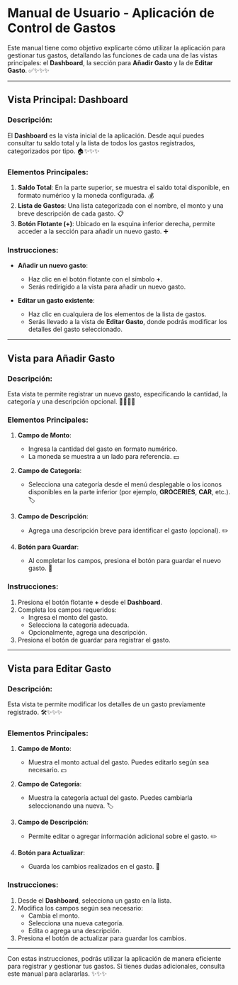 # Manual de Usuario - Aplicación de Control de Gastos

Este manual tiene como objetivo explicarte cómo utilizar la aplicación para gestionar tus gastos, detallando las funciones de cada una de las vistas principales: el **Dashboard**, la sección para **Añadir Gasto** y la de **Editar Gasto**. ✅✨✨✨

---

## **Vista Principal: Dashboard**

### Descripción:
El **Dashboard** es la vista inicial de la aplicación. Desde aquí puedes consultar tu saldo total y la lista de todos los gastos registrados, categorizados por tipo. 🏠✨✨✨

### Elementos Principales:
1. **Saldo Total**: En la parte superior, se muestra el saldo total disponible, en formato numérico y la moneda configurada. 💰
2. **Lista de Gastos**: Una lista categorizada con el nombre, el monto y una breve descripción de cada gasto. 📋
3. **Botón Flotante (+)**: Ubicado en la esquina inferior derecha, permite acceder a la sección para añadir un nuevo gasto. ➕

### Instrucciones:
- **Añadir un nuevo gasto**:
  - Haz clic en el botón flotante con el símbolo **+**.
  - Serás redirigido a la vista para añadir un nuevo gasto.

- **Editar un gasto existente**:
  - Haz clic en cualquiera de los elementos de la lista de gastos.
  - Serás llevado a la vista de **Editar Gasto**, donde podrás modificar los detalles del gasto seleccionado.

---

## **Vista para Añadir Gasto**

### Descripción:
Esta vista te permite registrar un nuevo gasto, especificando la cantidad, la categoría y una descripción opcional. 📝✨✨✨

### Elementos Principales:
1. **Campo de Monto**:
   - Ingresa la cantidad del gasto en formato numérico.
   - La moneda se muestra a un lado para referencia. 💵

2. **Campo de Categoría**:
   - Selecciona una categoría desde el menú desplegable o los iconos disponibles en la parte inferior (por ejemplo, **GROCERIES**, **CAR**, etc.). 🏷️

3. **Campo de Descripción**:
   - Agrega una descripción breve para identificar el gasto (opcional). ✏️

4. **Botón para Guardar**:
   - Al completar los campos, presiona el botón para guardar el nuevo gasto. 💾

### Instrucciones:
1. Presiona el botón flotante **+** desde el **Dashboard**.
2. Completa los campos requeridos:
   - Ingresa el monto del gasto.
   - Selecciona la categoría adecuada.
   - Opcionalmente, agrega una descripción.
3. Presiona el botón de guardar para registrar el gasto.

---

## **Vista para Editar Gasto**

### Descripción:
Esta vista te permite modificar los detalles de un gasto previamente registrado. 🛠️✨✨✨

### Elementos Principales:
1. **Campo de Monto**:
   - Muestra el monto actual del gasto. Puedes editarlo según sea necesario. 💵

2. **Campo de Categoría**:
   - Muestra la categoría actual del gasto. Puedes cambiarla seleccionando una nueva. 🏷️

3. **Campo de Descripción**:
   - Permite editar o agregar información adicional sobre el gasto. ✏️

4. **Botón para Actualizar**:
   - Guarda los cambios realizados en el gasto. 💾

### Instrucciones:
1. Desde el **Dashboard**, selecciona un gasto en la lista.
2. Modifica los campos según sea necesario:
   - Cambia el monto.
   - Selecciona una nueva categoría.
   - Edita o agrega una descripción.
3. Presiona el botón de actualizar para guardar los cambios.

---

Con estas instrucciones, podrás utilizar la aplicación de manera eficiente para registrar y gestionar tus gastos. Si tienes dudas adicionales, consulta este manual para aclararlas. ✨✨✨

